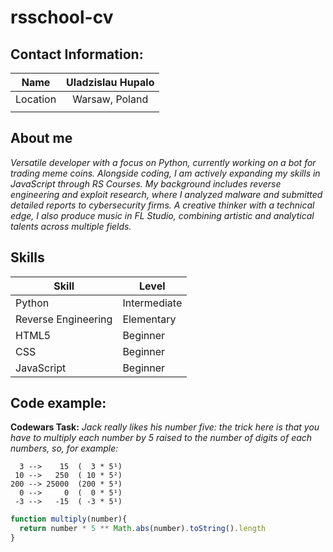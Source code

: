 # rsschool-cv
## Contact Information:

|   Name   | Uladzislau Hupalo |
| :------: | :---------------: |
| Location |  Warsaw, Poland   |
|          |                   |

## About me
*Versatile developer with a focus on Python, currently working on a bot for trading meme coins. Alongside coding, I am actively expanding my skills in JavaScript through RS Courses. My background includes reverse engineering and exploit research, where I analyzed malware and submitted detailed reports to cybersecurity firms. A creative thinker with a technical edge, I also produce music in FL Studio, combining artistic and analytical talents across multiple fields.*
## Skills

| Skill               | Level        |
| ------------------- | ------------ |
| Python              | Intermediate |
| Reverse Engineering | Elementary   |
| HTML5               | Beginner     |
| CSS                 | Beginner     |
| JavaScript          | Beginner     |
## Code example:
**Codewars Task:** *Jack really likes his number five: the trick here is that you have to multiply each number by 5 raised to the number of digits of each numbers, so, for example:*
```examples
  3 -->    15  (  3 * 5¹)
 10 -->   250  ( 10 * 5²)
200 --> 25000  (200 * 5³)
  0 -->     0  (  0 * 5¹)
 -3 -->   -15  ( -3 * 5¹)
```

```javascript
function multiply(number){
  return number * 5 ** Math.abs(number).toString().length
}
```